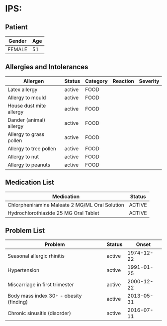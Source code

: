 # IPS:

## Patient

|Gender|Age|
|---|---|
|FEMALE|51|

## Allergies and Intolerances

|Allergen|Status|Category|Reaction|Severity|
|---|---|---|---|---|
|Latex allergy|active|FOOD|||
|Allergy to mould|active|FOOD|||
|House dust mite allergy|active|FOOD|||
|Dander (animal) allergy|active|FOOD|||
|Allergy to grass pollen|active|FOOD|||
|Allergy to tree pollen|active|FOOD|||
|Allergy to nut|active|FOOD|||
|Allergy to peanuts|active|FOOD|||

## Medication List

|Medication|Status|
|---|---|
|Chlorpheniramine Maleate 2 MG/ML Oral Solution|ACTIVE|
|Hydrochlorothiazide 25 MG Oral Tablet|ACTIVE|

## Problem List

|Problem|Status|Onset|
|---|---|---|
|Seasonal allergic rhinitis|active|1974-12-22|
|Hypertension|active|1991-01-25|
|Miscarriage in first trimester|active|2000-12-22|
|Body mass index 30+ - obesity (finding)|active|2013-05-31|
|Chronic sinusitis (disorder)|active|2016-07-11|
